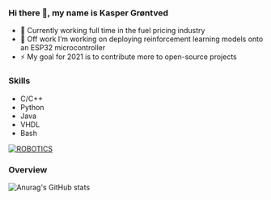 ### Hi there 👋, my name is Kasper Grøntved
- 👯 Currently working full time in the fuel pricing industry
- 🔭 Off work I’m working on deploying reinforcement learning models onto an ESP32 microcontroller
- ⚡ My goal for 2021 is to contribute more to open-source projects

### Skills 
* C/C++
* Python
* Java 
* VHDL 
* Bash

[![ROBOTICS](https://img.youtube.com/vi/NQcIwR0BVVg&ab_channel=KasperGr%C3%B8ntved/0.jpg)](https://www.youtube.com/watch?v=NQcIwR0BVVg&ab_channel=KasperGr%C3%B8ntved)

### Overview
![Anurag's GitHub stats](https://github-readme-stats.vercel.app/api?username=kasperg3&hide=contribs&count_private=true&show_icons=true,prs)

